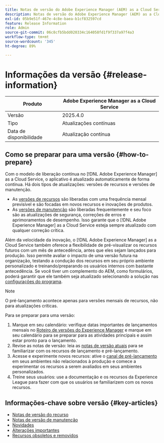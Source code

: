 ```yaml
---
title: Notas de versão do Adobe Experience Manager (AEM) as a Cloud Service.
description: Notas de versão do Adobe Experience Manager (AEM) as a Cloud Service.
exl-id: 05b9e51f-467e-4c8e-baea-b1cf832597cd
feature: Release Information
role: Admin
source-git-commit: 06c8cfb5bdd020334c164058fd1f9f337a97f4a3
workflow-type: tm+mt
source-wordcount: '345'
ht-degree: 89%

---
```



# Informações da versão {#release-information}

| Produto | Adobe Experience Manager as a Cloud Service |
|---|---|
| Versão | 2025.4.0 |
| Tipo | Atualizações contínuas |
| Data de disponibilidade | Atualização contínua |

## Como se preparar para uma versão {#how-to-prepare}

Com o modelo de liberação contínua no [!DNL Adobe Experience Manager] as a Cloud Service, o aplicativo é atualizado automaticamente de forma contínua. Há dois tipos de atualizações: versões de recursos e versões de manutenção.

* As [versões de recursos](/help/release-notes/release-notes-cloud/release-notes-current.md) são liberadas com uma frequência mensal previsível e são focadas em novos recursos e inovações de produtos.
* As [versões de manutenção](/help/release-notes/maintenance/latest.md) são liberadas frequentemente e seu foco são as atualizações de segurança, correções de erros e aprimoramentos de desempenho. Isso garante que o [!DNL Adobe Experience Manager] as a Cloud Service esteja sempre atualizado com qualquer correção crítica.

Além da velocidade da inovação, o [!DNL Adobe Experience Manager] as a Cloud Service também oferece a flexibilidade de pré-visualizar os recursos futuros com um mês de antecedência, antes que eles sejam lançados para produção. Isso permite avaliar o impacto de uma versão futura na organização, testando a condução dos recursos em seu próprio ambiente personalizado e treinando/preparando os usuários internos com bastante antecedência. Se você tiver um complemento do AEM, como formulários, poderá garantir que ele também seja atualizado selecionando a solução nas [configurações do programa](/help/implementing/cloud-manager/getting-access-to-aem-in-cloud/creating-production-programs.md).

>[!NOTE]
>
>O pré-lançamento acontece apenas para versões mensais de recursos, não para atualizações críticas.

Para se preparar para uma versão:

1. Marque em seu calendário: verifique datas importantes de lançamentos mensais no [Roteiro de versões do Experience Manager](https://experienceleague.adobe.com/pt-br/docs/experience-manager-release-information/aem-release-updates/update-releases-roadmap#aem-as-cloud-service) e marque em seu calendário para se preparar para as atividades principais e assim estar pronto para o lançamento.
1. Revise as notas de versão: leia as [notas de versão atuais](/help/release-notes/release-notes-cloud/release-notes-current.md) para se familiarizar com os recursos de lançamento e pré-lançamento.
1. Acesse e experimente novos recursos: ative o [canal de pré-lançamento](/help/release-notes/prerelease.md) em seus ambientes não relacionados à produção e comece a experimentar os recursos a serem avaliados em seus ambientes personalizados.
1. Treine seus usuários: use a documentação e os recursos da Experience League para fazer com que os usuários se familiarizem com os novos recursos.

## Informações-chave sobre versão {#key-articles}

* [Notas de versão do recurso](/help/release-notes/release-notes-cloud/release-notes-current.md)
* [Notas de versão de manutenção](/help/release-notes/maintenance/latest.md)
* [Novidades](what-is-new.md)
* [Alterações importantes](aem-cloud-changes.md)
* [Recursos obsoletos e removidos](deprecated-removed-features.md)

